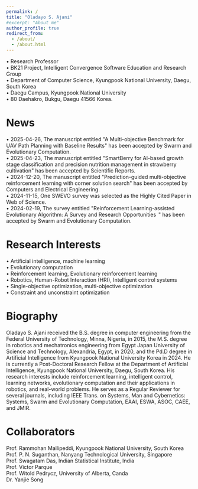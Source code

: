 ```yaml
---
permalink: /
title: "Oladayo S. Ajani"
#excerpt: "About me"
author_profile: true
redirect_from: 
  - /about/
  - /about.html
---
```



• Research Professor \
• BK21 Project, Intelligent Convergence Software Education and Research Group \
• Department of Computer Science, Kyungpook National University, Daegu, South Korea \
• Daegu Campus, Kyungpook National University \
• 80 Daehakro, Bukgu, Daegu 41566 Korea.



News
=====
• 2025-04-26, The manuscript entitled "A Multi-objective Benchmark for UAV Path Planning with Baseline Results" has been accepted by Swarm and Evolutionary Computation. \
• 2025-04-23, The manuscript entitled "SmartBerry for AI-based growth stage classification and precision nutrition management in strawberry cultivation" has been accepted by Scientific Reports. \
• 2024-12-20, The manuscript entitled "Prediction-guided multi-objective reinforcement learning with corner solution search" has been accepted by Computers and Electrical Engineering. \
• 2024-11-15, One SWEVO survey was selected as the Highly Cited Paper in Web of Science. \
• 2024-02-19, The survey entitled "Reinforcement Learning-assisted Evolutionary Algorithm: A Survey and Research Opportunities  " has been accepted by Swarm and Evolutionary Computation. 


Research Interests
======
• Artificial intelligence, machine learning \
• Evolutionary computation \
• Reinforcement learning, Evolutionary reinforcement learning \
• Robotics, Human-Robot Interaction (HRI), Intelligent control systems\
• Single-objective optimization, multi-objective optimization \
• Constraint and unconstraint optimization 


Biography
======

Oladayo S. Ajani received the B.S. degree in computer engineering from the Federal University of Technology, Minna, Nigeria, in 2015, the M.S. degree in robotics and mechatronics engineering from Egypt Japan University of Science and Technology, Alexandria, Egypt, in 2020, and the Pd.D degree in Artificial Intelligence from Kyungpook National University Korea in 2024. He is currently a Post-Doctoral Research Fellow at the Department of Artificial Intelligence, Kyungpook National University, Daegu, South Korea. His research interests include reinforcement learning, intelligent control, learning networks, evolutionary computation and their applications in robotics, and real-world problems. He serves as a Regular Reviewer for several journals, including IEEE Trans. on Systems, Man and Cybernetics: Systems, Swarm and Evolutionary Computation, EAAI, ESWA,  ASOC, CAEE, and JMIR.


Collaborators
======
Prof. Rammohan Mallipeddi, Kyungpook National University, South Korea \
Prof. P. N. Suganthan, Nanyang Technological University, Singapore \
Prof. Swagatam Das, Indian Statistical Institute, India \
Prof. Victor Parque \
Prof. Witold Pedrycz, University of Alberta, Canda \
Dr. Yanjie Song 


